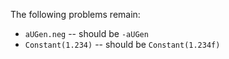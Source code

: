 The following problems remain:

- `aUGen.neg` -- should be `-aUGen`
- `Constant(1.234)` -- should be `Constant(1.234f)`

